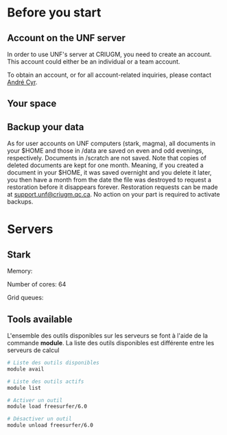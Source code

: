 # Before you start

## Account on the UNF server
In order to use UNF's server at CRIUGM, you need to create an account. 
This account could either be an individual or a team account.

To obtain an account, or for all account-related inquiries, please contact [André Cyr](mailto:andre.cyr@criugm.qc.ca).

## Your space

## Backup your data

As for user accounts on UNF computers (stark, magma), all documents in your $HOME and those in /data are saved on even and odd evenings, respectively. Documents in /scratch are not saved. Note that copies of deleted documents are kept for one month. Meaning, if you created a document in your $HOME, it was saved overnight and you delete it later, you then have a month from the date the file was destroyed to request a restoration before it disappears forever. Restoration requests can be made at <support.unf@criugm.qc.ca>. No action on your part is required to activate backups.

# Servers

## Stark

Memory:

Number of cores: 64

Grid queues: 

## Tools available

L'ensemble des outils disponibles sur les serveurs se font à l'aide de la commande **module**. La liste des outils disponibles est différente entre les serveurs de calcul
~~~bash
# Liste des outils disponibles
module avail

# Liste des outils actifs
module list

# Activer un outil
module load freesurfer/6.0

# Désactiver un outil 
module unload freesurfer/6.0
~~~ 





